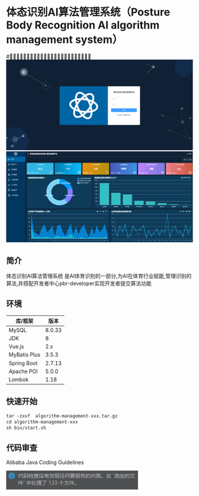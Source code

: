 # 体态识别AI算法管理系统（Posture Body Recognition AI algorithm management system）

#⛹🏻‍♀️🤸🏻‍♂️🏋🏻‍♂️🏊🏻‍♀️🚴🏻‍♂️💪🏻🦵🏻🤾🏻‍♀️🏇🏻
![image](images/login.png)
![image](images/index.png)

## 简介

体态识别AI算法管理系统 是AI体育识别的一部分,为AI在体育行业赋能,管理识别的算法,并搭配开发者中心pbr-developer实现开发者提交算法功能

## 环境

| 库/框架         | 版本     |
|--------------|--------|
| MySQL        | 8.0.33 |
| JDK          | 8      |
| Vue.js       | 2.x    |
| MyBatis Plus | 3.5.3  |
| Spring Boot  | 2.7.13 |
| Apache POI   | 5.0.0  |
| Lombok       | 1.18   |

## 快速开始

```shell 
tar -zxvf  algorithm-management-xxx.tar.gz
cd algorithm-management-xxx
sh bin/start.sh
```

## 代码审查

Alibaba Java Coding Guidelines

![image](images/code_review.png)




